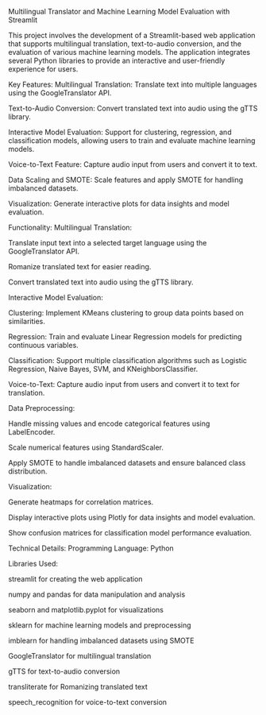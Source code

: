 Multilingual Translator and Machine Learning Model Evaluation with Streamlit

This project involves the development of a Streamlit-based web application that supports multilingual translation, text-to-audio conversion, and the evaluation of various machine learning models. The application integrates several Python libraries to provide an interactive and user-friendly experience for users.

Key Features:
Multilingual Translation: Translate text into multiple languages using the GoogleTranslator API.

Text-to-Audio Conversion: Convert translated text into audio using the gTTS library.

Interactive Model Evaluation: Support for clustering, regression, and classification models, allowing users to train and evaluate machine learning models.

Voice-to-Text Feature: Capture audio input from users and convert it to text.

Data Scaling and SMOTE: Scale features and apply SMOTE for handling imbalanced datasets.

Visualization: Generate interactive plots for data insights and model evaluation.

Functionality:
Multilingual Translation:

Translate input text into a selected target language using the GoogleTranslator API.

Romanize translated text for easier reading.

Convert translated text into audio using the gTTS library.

Interactive Model Evaluation:

Clustering: Implement KMeans clustering to group data points based on similarities.

Regression: Train and evaluate Linear Regression models for predicting continuous variables.

Classification: Support multiple classification algorithms such as Logistic Regression, Naive Bayes, SVM, and KNeighborsClassifier.

Voice-to-Text: Capture audio input from users and convert it to text for translation.

Data Preprocessing:

Handle missing values and encode categorical features using LabelEncoder.

Scale numerical features using StandardScaler.

Apply SMOTE to handle imbalanced datasets and ensure balanced class distribution.

Visualization:

Generate heatmaps for correlation matrices.

Display interactive plots using Plotly for data insights and model evaluation.

Show confusion matrices for classification model performance evaluation.

Technical Details:
Programming Language: Python

Libraries Used:

streamlit for creating the web application

numpy and pandas for data manipulation and analysis

seaborn and matplotlib.pyplot for visualizations

sklearn for machine learning models and preprocessing

imblearn for handling imbalanced datasets using SMOTE

GoogleTranslator for multilingual translation

gTTS for text-to-audio conversion

transliterate for Romanizing translated text

speech_recognition for voice-to-text conversion
